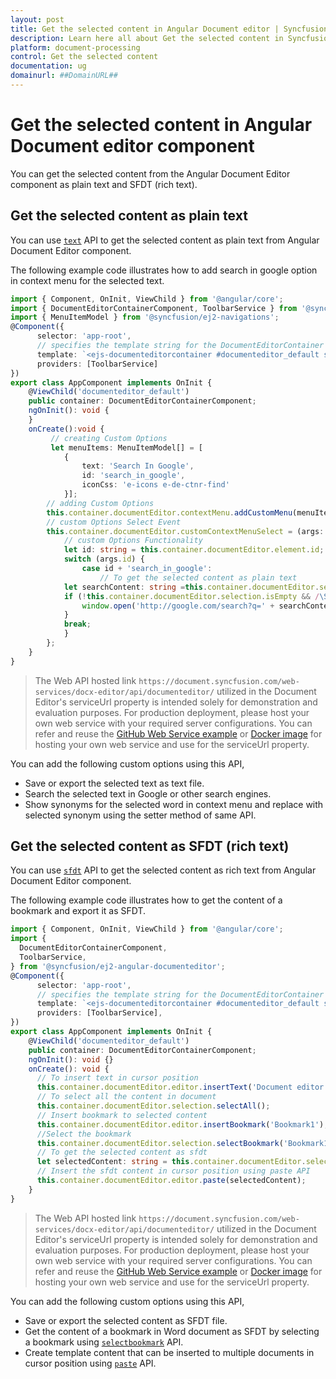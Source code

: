 ```yaml
---
layout: post
title: Get the selected content in Angular Document editor | Syncfusion
description: Learn here all about Get the selected content in Syncfusion Angular Document editor component of Syncfusion Essential JS 2 and more.
platform: document-processing
control: Get the selected content 
documentation: ug
domainurl: ##DomainURL##
---
```


# Get the selected content in Angular Document editor component

You can get the selected content from the Angular Document Editor component as plain text and SFDT (rich text).

## Get the selected content as plain text

You can use [`text`](https://ej2.syncfusion.com/angular/documentation/api/document-editor/selection/#text-code-classlanguage-textstringcode) API to get the selected content as plain text from Angular Document Editor component.

The following example code illustrates how to add search in google option in context menu for the selected text.

```typescript
import { Component, OnInit, ViewChild } from '@angular/core';
import { DocumentEditorContainerComponent, ToolbarService } from '@syncfusion/ej2-angular-documenteditor';
import { MenuItemModel } from '@syncfusion/ej2-navigations';
@Component({
      selector: 'app-root',
      // specifies the template string for the DocumentEditorContainer component
      template: `<ejs-documenteditorcontainer #documenteditor_default serviceUrl="https://document.syncfusion.com/web-services/docx-editor/api/documenteditor/" height="600px" style="display:block" [enableToolbar]=true (created)="onCreate()"> </ejs-documenteditorcontainer>`,
      providers: [ToolbarService]
})
export class AppComponent implements OnInit {
    @ViewChild('documenteditor_default')
    public container: DocumentEditorContainerComponent;
    ngOnInit(): void {
    }
    onCreate():void {
         // creating Custom Options
         let menuItems: MenuItemModel[] = [
            {
                text: 'Search In Google',
                id: 'search_in_google',
                iconCss: 'e-icons e-de-ctnr-find'
            }];
        // adding Custom Options
        this.container.documentEditor.contextMenu.addCustomMenu(menuItems, false);
        // custom Options Select Event
        this.container.documentEditor.customContextMenuSelect = (args: any): void => {
            // custom Options Functionality
            let id: string = this.container.documentEditor.element.id;
            switch (args.id) {
                case id + 'search_in_google':
                    // To get the selected content as plain text
            let searchContent: string =this.container.documentEditor.selection.text;
            if (!this.container.documentEditor.selection.isEmpty && /\S/.test(searchContent)) {
                window.open('http://google.com/search?q=' + searchContent);
            }
            break;
            }
        };
    }
}
```

> The Web API hosted link `https://document.syncfusion.com/web-services/docx-editor/api/documenteditor/` utilized in the Document Editor's serviceUrl property is intended solely for demonstration and evaluation purposes. For production deployment, please host your own web service with your required server configurations. You can refer and reuse the [GitHub Web Service example](https://github.com/SyncfusionExamples/EJ2-DocumentEditor-WebServices) or [Docker image](https://hub.docker.com/r/syncfusion/word-processor-server) for hosting your own web service and use for the serviceUrl property.

You can add the following custom options using this API,

* Save or export the selected text as text file.
* Search the selected text in Google or other search engines.
* Show synonyms for the selected word in context menu and replace with selected synonym using the setter method of same API.

## Get the selected content as SFDT (rich text)

You can use [`sfdt`](https://ej2.syncfusion.com/angular/documentation/api/document-editor/selection/#sfdt-code-classlanguage-textstringcode) API to get the selected content as rich text from Angular Document Editor component.

The following example code illustrates how to get the content of a bookmark and export it as SFDT.

```typescript
import { Component, OnInit, ViewChild } from '@angular/core';
import {
  DocumentEditorContainerComponent,
  ToolbarService,
} from '@syncfusion/ej2-angular-documenteditor';
@Component({
      selector: 'app-root',
      // specifies the template string for the DocumentEditorContainer component
      template: `<ejs-documenteditorcontainer #documenteditor_default serviceUrl="https://document.syncfusion.com/web-services/docx-editor/api/documenteditor/" height="600px" style="display:block" [enableToolbar]=true (created)="onCreate()"> </ejs-documenteditorcontainer>`,
      providers: [ToolbarService],
})
export class AppComponent implements OnInit {
    @ViewChild('documenteditor_default')
    public container: DocumentEditorContainerComponent;
    ngOnInit(): void {}
    onCreate(): void {
      // To insert text in cursor position
      this.container.documentEditor.editor.insertText('Document editor');
      // To select all the content in document
      this.container.documentEditor.selection.selectAll();
      // Insert bookmark to selected content
      this.container.documentEditor.editor.insertBookmark('Bookmark1');
      //Select the bookmark
      this.container.documentEditor.selection.selectBookmark('Bookmark1');
      // To get the selected content as sfdt
      let selectedContent: string = this.container.documentEditor.selection.sfdt;
      // Insert the sfdt content in cursor position using paste API
      this.container.documentEditor.editor.paste(selectedContent);
    }
}
```

> The Web API hosted link `https://document.syncfusion.com/web-services/docx-editor/api/documenteditor/` utilized in the Document Editor's serviceUrl property is intended solely for demonstration and evaluation purposes. For production deployment, please host your own web service with your required server configurations. You can refer and reuse the [GitHub Web Service example](https://github.com/SyncfusionExamples/EJ2-DocumentEditor-WebServices) or [Docker image](https://hub.docker.com/r/syncfusion/word-processor-server) for hosting your own web service and use for the serviceUrl property.

You can add the following custom options using this API,

* Save or export the selected content as SFDT file.
* Get the content of a bookmark in Word document as SFDT by selecting a bookmark using [`selectbookmark`](https://ej2.syncfusion.com/angular/documentation/api/document-editor/selection/#selectbookmark) API.
* Create template content that can be inserted to multiple documents in cursor position using [`paste`](https://ej2.syncfusion.com/angular/documentation/api/document-editor/editor/#paste) API.